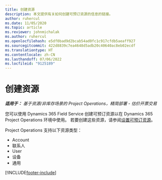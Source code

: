```yaml
---
title: 创建资源
description: 本文提供有关如何创建可预订资源的信息的链接。
author: ruhercul
ms.date: 11/05/2020
ms.topic: article
ms.reviewer: johnmichalak
ms.author: ruhercul
ms.openlocfilehash: e5df0bad9d2bcab54ad0fc1c917cfdb5aeaff927
ms.sourcegitcommit: 422d8839c7ea4648d5adb20c40640ac8eb02ecdf
ms.translationtype: HT
ms.contentlocale: zh-CN
ms.lasthandoff: 07/06/2022
ms.locfileid: "9125189"
---
```

# <a name="create-resources"></a>创建资源

_**适用于：** 基于资源/非库存场景的 Project Operations，精简部署 - 估价开票交易_

您可以使用 Dynamics 365 Field Service 创建可预订资源以在 Dynamics 365 Project Operations 环境中使用。 若要创建这些资源，请参阅[设置可预订资源](/dynamics365/field-service/set-up-bookable-resources)。

Project Operations 支持以下资源类型：
- Account
- 联系人​​
- User
- 设备
- 通用


[!INCLUDE[footer-include](../includes/footer-banner.md)]
